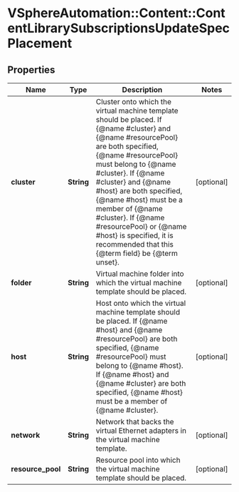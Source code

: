 # VSphereAutomation::Content::ContentLibrarySubscriptionsUpdateSpecPlacement

## Properties
Name | Type | Description | Notes
------------ | ------------- | ------------- | -------------
**cluster** | **String** | Cluster onto which the virtual machine template should be placed. If {@name #cluster} and {@name #resourcePool} are both specified, {@name #resourcePool} must belong to {@name #cluster}. If {@name #cluster} and {@name #host} are both specified, {@name #host} must be a member of {@name #cluster}. If {@name #resourcePool} or {@name #host} is specified, it is recommended that this {@term field} be {@term unset}. | [optional] 
**folder** | **String** | Virtual machine folder into which the virtual machine template should be placed. | [optional] 
**host** | **String** | Host onto which the virtual machine template should be placed. If {@name #host} and {@name #resourcePool} are both specified, {@name #resourcePool} must belong to {@name #host}. If {@name #host} and {@name #cluster} are both specified, {@name #host} must be a member of {@name #cluster}. | [optional] 
**network** | **String** | Network that backs the virtual Ethernet adapters in the virtual machine template. | [optional] 
**resource_pool** | **String** | Resource pool into which the virtual machine template should be placed. | [optional] 


